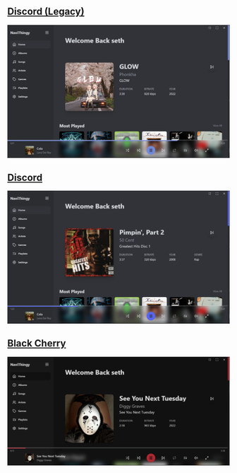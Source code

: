 ## [Discord (Legacy)](./discordLegacy)

[![discordLegacy Preview](./discordLegacy/img1.png)](./discordLegacy)

## [Discord](./discord)

[![discord Preview](./discord/img1.png)](./discord)

## [Black Cherry](./blackCherry)

[![blackCherry Preview](./blackCherry/img1.png)](./blackCherry)

